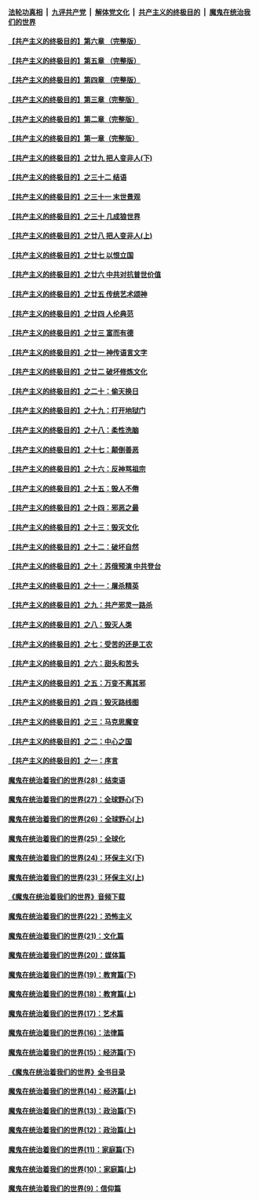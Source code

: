 ####  [法轮功真相](../../../../basic/blob/master/README.md?t=03152126) &nbsp;|&nbsp; [九评共产党](../../../../9ping.md/blob/master/README.md?t=03152126) &nbsp;|&nbsp; [解体党文化](../../../../jtdwh.md/blob/master/README.md?t=03152126)  &nbsp;|&nbsp; [共产主义的终极目的](../../../../gczydzjmd.md/blob/master/README.md?t=03152126) &nbsp;|&nbsp; [魔鬼在统治我们的世界](../../../../mgztzwmdsj.md/blob/master/README.md?t=03152126) 

#### [【共产主义的终极目的】第六章 （完整版）](../pages/nsc422/n11428913.md?t=03152126) 

#### [【共产主义的终极目的】第五章 （完整版）](../pages/nsc422/n11428912.md?t=03152126) 

#### [【共产主义的终极目的】第四章 （完整版）](../pages/nsc422/n11428907.md?t=03152126) 

#### [【共产主义的终极目的】第三章（完整版）](../pages/nsc422/n11428848.md?t=03152126) 

#### [【共产主义的终极目的】第二章（完整版）](../pages/nsc422/n11428831.md?t=03152126) 

#### [【共产主义的终极目的】第一章（完整版）](../pages/nsc422/n11417651.md?t=03152126) 

#### [【共产主义的终极目的】之廿九 把人变非人(下)](../pages/nsc422/n11344140.md?t=03152126) 

#### [【共产主义的终极目的】之三十二 结语](../pages/nsc422/n11360535.md?t=03152126) 

#### [【共产主义的终极目的】之三十一 末世景观](../pages/nsc422/n11351129.md?t=03152126) 

#### [【共产主义的终极目的】之三十 几成狼世界](../pages/nsc422/n11348280.md?t=03152126) 

#### [【共产主义的终极目的】之廿八 把人变非人(上)](../pages/nsc422/n11340492.md?t=03152126) 

#### [【共产主义的终极目的】之廿七 以恨立国](../pages/nsc422/n11336944.md?t=03152126) 

#### [【共产主义的终极目的】之廿六 中共对抗普世价值](../pages/nsc422/n11324785.md?t=03152126) 

#### [【共产主义的终极目的】之廿五 传统艺术颂神](../pages/nsc422/n11296396.md?t=03152126) 

#### [【共产主义的终极目的】之廿四 人伦典范](../pages/nsc422/n11296397.md?t=03152126) 

#### [【共产主义的终极目的】之廿三 富而有德](../pages/nsc422/n11283598.md?t=03152126) 

#### [【共产主义的终极目的】之廿一 神传语言文字](../pages/nsc422/n11263265.md?t=03152126) 

#### [【共产主义的终极目的】之廿二 破坏修炼文化](../pages/nsc422/n11245728.md?t=03152126) 

#### [【共产主义的终极目的】之二十：偷天换日](../pages/nsc422/n11238846.md?t=03152126) 

#### [【共产主义的终极目的】之十九：打开地狱门](../pages/nsc422/n11206376.md?t=03152126) 

#### [【共产主义的终极目的】之十八：柔性洗脑](../pages/nsc422/n11199994.md?t=03152126) 

#### [【共产主义的终极目的】之十七：颠倒善恶](../pages/nsc422/n11179782.md?t=03152126) 

#### [【共产主义的终极目的】之十六：反神骂祖宗](../pages/nsc422/n11166798.md?t=03152126) 

#### [【共产主义的终极目的】之十五：毁人不倦](../pages/nsc422/n11166792.md?t=03152126) 

#### [【共产主义的终极目的】之十四：邪恶之最](../pages/nsc422/n11150249.md?t=03152126) 

#### [【共产主义的终极目的】之十三：毁灭文化](../pages/nsc422/n11135227.md?t=03152126) 

#### [【共产主义的终极目的】之十二：破坏自然](../pages/nsc422/n11135214.md?t=03152126) 

#### [【共产主义的终极目的】之十：苏俄预演 中共登台](../pages/nsc422/n11118424.md?t=03152126) 

#### [【共产主义的终极目的】之十一：屠杀精英](../pages/nsc422/n11118442.md?t=03152126) 

#### [【共产主义的终极目的】之九：共产邪灵一路杀](../pages/nsc422/n11114139.md?t=03152126) 

#### [【共产主义的终极目的】之八：毁灭人类](../pages/nsc422/n11108503.md?t=03152126) 

#### [【共产主义的终极目的】之七：受苦的还是工农](../pages/nsc422/n11101809.md?t=03152126) 

#### [【共产主义的终极目的】之六：甜头和苦头](../pages/nsc422/n11096971.md?t=03152126) 

#### [【共产主义的终极目的】之五：万变不离其邪](../pages/nsc422/n11091285.md?t=03152126) 

#### [【共产主义的终极目的】之四：毁灭路线图](../pages/nsc422/n11086284.md?t=03152126) 

#### [【共产主义的终极目的】之三：马克思魔变](../pages/nsc422/n11061941.md?t=03152126) 

#### [【共产主义的终极目的】之二：中心之国](../pages/nsc422/n11047728.md?t=03152126) 

#### [【共产主义的终极目的】之一：序言](../pages/nsc422/n11086077.md?t=03152126) 

#### [魔鬼在统治着我们的世界(28)：结束语](../pages/nsc422/n10936246.md?t=03152126) 

#### [魔鬼在统治着我们的世界(27)：全球野心(下)](../pages/nsc422/n10928319.md?t=03152126) 

#### [魔鬼在统治着我们的世界(26)：全球野心(上)](../pages/nsc422/n10900318.md?t=03152126) 

#### [魔鬼在统治着我们的世界(25)：全球化](../pages/nsc422/n10788205.md?t=03152126) 

#### [魔鬼在统治着我们的世界(24)：环保主义(下)](../pages/nsc422/n10695307.md?t=03152126) 

#### [魔鬼在统治着我们的世界(23)：环保主义(上)](../pages/nsc422/n10688613.md?t=03152126) 

#### [《魔鬼在统治着我们的世界》音频下载](../pages/nsc422/n10635553.md?t=03152126) 

#### [魔鬼在统治着我们的世界(22)：恐怖主义](../pages/nsc422/n10614727.md?t=03152126) 

#### [魔鬼在统治着我们的世界(21)：文化篇](../pages/nsc422/n10597706.md?t=03152126) 

#### [魔鬼在统治着我们的世界(20)：媒体篇](../pages/nsc422/n10586579.md?t=03152126) 

#### [魔鬼在统治着我们的世界(19)：教育篇(下)](../pages/nsc422/n10564808.md?t=03152126) 

#### [魔鬼在统治着我们的世界(18)：教育篇(上)](../pages/nsc422/n10526970.md?t=03152126) 

#### [魔鬼在统治着我们的世界(17)：艺术篇](../pages/nsc422/n10499093.md?t=03152126) 

#### [魔鬼在统治着我们的世界(16)：法律篇](../pages/nsc422/n10485969.md?t=03152126) 

#### [魔鬼在统治着我们的世界(15)：经济篇(下)](../pages/nsc422/n10469975.md?t=03152126) 

#### [《魔鬼在统治着我们的世界》全书目录](../pages/nsc422/n10464261.md?t=03152126) 

#### [魔鬼在统治着我们的世界(14)：经济篇(上)](../pages/nsc422/n10457370.md?t=03152126) 

#### [魔鬼在统治着我们的世界(13)：政治篇(下)](../pages/nsc422/n10448270.md?t=03152126) 

#### [魔鬼在统治着我们的世界(12)：政治篇(上)](../pages/nsc422/n10444576.md?t=03152126) 

#### [魔鬼在统治着我们的世界(11)：家庭篇(下)](../pages/nsc422/n10440961.md?t=03152126) 

#### [魔鬼在统治着我们的世界(10)：家庭篇(上)](../pages/nsc422/n10435448.md?t=03152126) 

#### [魔鬼在统治着我们的世界(9)：信仰篇](../pages/nsc422/n10432159.md?t=03152126) 

